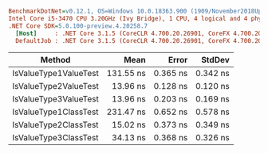 ``` ini

BenchmarkDotNet=v0.12.1, OS=Windows 10.0.18363.900 (1909/November2018Update/19H2)
Intel Core i5-3470 CPU 3.20GHz (Ivy Bridge), 1 CPU, 4 logical and 4 physical cores
.NET Core SDK=5.0.100-preview.4.20258.7
  [Host]     : .NET Core 3.1.5 (CoreCLR 4.700.20.26901, CoreFX 4.700.20.27001), X64 RyuJIT
  DefaultJob : .NET Core 3.1.5 (CoreCLR 4.700.20.26901, CoreFX 4.700.20.27001), X64 RyuJIT


```
|                Method |      Mean |    Error |   StdDev |
|---------------------- |----------:|---------:|---------:|
| IsValueType1ValueTest | 131.55 ns | 0.365 ns | 0.342 ns |
| IsValueType2ValueTest |  13.96 ns | 0.128 ns | 0.120 ns |
| IsValueType3ValueTest |  13.96 ns | 0.203 ns | 0.169 ns |
| IsValueType1ClassTest | 231.47 ns | 0.652 ns | 0.578 ns |
| IsValueType2ClassTest |  15.02 ns | 0.373 ns | 0.349 ns |
| IsValueType3ClassTest |  34.13 ns | 0.368 ns | 0.326 ns |
